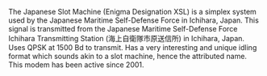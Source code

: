 The Japanese Slot Machine (Enigma Designation XSL) is a simplex system used by the Japanese Maritime Self-Defense Force in Ichihara, Japan. This signal is transmitted from the Japanese Maritime Self-Defense Force Ichihara Transmitting Station (海上自衛隊市原送信所) in Ichihara, Japan. Uses QPSK at 1500 Bd to transmit. Has a very interesting and unique idling format which sounds akin to a slot machine, hence the attributed name. This modem has been active since 2001.